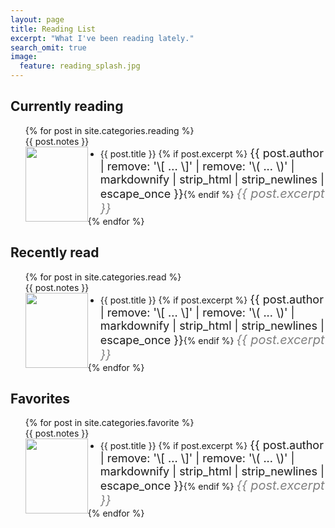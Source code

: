 ```yaml
---
layout: page
title: Reading List
excerpt: "What I've been reading lately."
search_omit: true
image:
  feature: reading_splash.jpg
---
```


## Currently reading
<ul class="post-list">
{% for post in site.categories.reading %}
	<div class="container">
  <div class="overlay">
    <div class="text">{{ post.notes }}</div>
  </div>
  <img src="{{ site.url }}/images/{{ post.image.feature }}" width="100" height="120" style="float:left;">
  <li style="margin-left:120px">
  <article style="{font-size:24px}">{{ post.title }}
  <span class="entry-date"></span>{% if post.excerpt %} <span class="excerpt" style="font-size:18px;">{{ post.author | remove: '\[ ... \]' | remove: '\( ... \)' | markdownify | strip_html | strip_newlines | escape_once }}</span>{% endif %} <i style="color:grey;font-size:20px">{{ post.excerpt }}</i></article></li>
  </div>
{% endfor %}
</ul>

## Recently read

<ul class="post-list">
{% for post in site.categories.read %}
  <div class="container">
  <div class="overlay">
    <div class="text">{{ post.notes }}</div>
  </div>
  <img src="{{ site.url }}/images/{{ post.image.feature }}" width="100" height="120" style="float:left;">
  <li style="margin-left:120px">
  <article style="{font-size:24px}">{{ post.title }}
  <span class="entry-date"></span>{% if post.excerpt %} <span class="excerpt" style="font-size:18px;">{{ post.author | remove: '\[ ... \]' | remove: '\( ... \)' | markdownify | strip_html | strip_newlines | escape_once }}</span>{% endif %} <i style="color:grey;font-size:20px">{{ post.excerpt }}</i></article></li>
  </div>
{% endfor %}
</ul>

## Favorites

<ul class="post-list">
{% for post in site.categories.favorite %}
  <div class="container">
  <div class="overlay">
    <div class="text">{{ post.notes }}</div>
  </div>
  <img src="{{ site.url }}/images/{{ post.image.feature }}" width="100" height="120" style="float:left;">
  <li style="margin-left:120px">
  <article style="{font-size:24px}">{{ post.title }}
  <span class="entry-date"></span>{% if post.excerpt %} <span class="excerpt" style="font-size:18px;">{{ post.author | remove: '\[ ... \]' | remove: '\( ... \)' | markdownify | strip_html | strip_newlines | escape_once }}</span>{% endif %} <i style="color:grey;font-size:20px">{{ post.excerpt }}</i></article></li>
  </div>
{% endfor %}
</ul>
